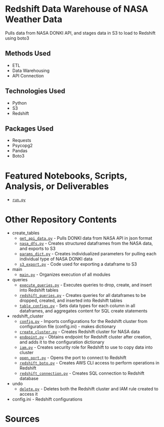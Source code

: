 # Redshift Data Warehouse of NASA Weather Data
Pulls data from NASA DONKI API, and stages data in S3 to load to Redshift using boto3

## Methods Used
* ETL
* Data Warehousing
* API Connection

## Technologies Used
* Python
* S3
* Redshift

## Packages Used
* Requests
* Psycopg2
* Pandas
* Boto3

# Featured Notebooks, Scripts, Analysis, or Deliverables
* [```run.py```](https://github.com/ErikaJacobs/NASA-Data-Warehouse/blob/master/run.py)

# Other Repository Contents
* create_tables
     * [```get_api_data.py```](https://github.com/ErikaJacobs/NASA-Data-Warehouse/blob/master/create_tables/get_api_data.py) - Pulls DONKI data from NASA API in json format
     * [```nasa_dfs.py```](https://github.com/ErikaJacobs/NASA-Data-Warehouse/blob/master/create_tables/nasa_dfs.py) - Creates structured dataframes from the NASA data, and exports to S3
     * [```params_dict.py```](https://github.com/ErikaJacobs/NASA-Data-Warehouse/blob/master/create_tables/params_dict.py) - Creates individualized parameters for pulling each individual type of NASA DONKI data
     * [```s3_export.py```](https://github.com/ErikaJacobs/NASA-Data-Warehouse/blob/master/create_tables/s3_export.py) - Code used for exporting a dataframe to S3
* main
     * [```main.py```](https://github.com/ErikaJacobs/NASA-Data-Warehouse/blob/master/main/main.py) - Organizes execution of all modules
* queries
     * [```execute_queries.py```](https://github.com/ErikaJacobs/NASA-Data-Warehouse/blob/master/queries/execute_queries.py) -  Executes queries to drop, create, and insert into Redshift tables
     * [```redshift_queries.py```](https://github.com/ErikaJacobs/NASA-Data-Warehouse/blob/master/queries/redshift_queries.py) - Creates queries for all dataframes to be dropped, created, and inserted into Redshift tables
     * [```table_configs.py```](https://github.com/ErikaJacobs/NASA-Data-Warehouse/blob/master/queries/table_configs.py) - Sets data types for each column in all dataframes, and aggregates content for SQL create statements
* redshift_cluster
     * [```config.py```](https://github.com/ErikaJacobs/NASA-Data-Warehouse/blob/master/redshift_cluster/config.py) - Imports configurations for the Redshift cluster from configuration file (config.ini) - makes dictionary
     * [```create_cluster.py```](https://github.com/ErikaJacobs/NASA-Data-Warehouse/blob/master/redshift_cluster/create_cluster.py) - Creates Redshift cluster for NASA data
     * [```endpoint.py```](https://github.com/ErikaJacobs/NASA-Data-Warehouse/blob/master/redshift_cluster/endpoint.py) - Obtains endpoint for Redshift cluster after creation, and adds it to the configuration dictionary
     * [```iam.py```](https://github.com/ErikaJacobs/NASA-Data-Warehouse/blob/master/redshift_cluster/iam.py) - Creates security role for Redshift to use to copy data into cluster
     * [```open_port.py```](https://github.com/ErikaJacobs/NASA-Data-Warehouse/blob/master/redshift_cluster/open_port.py) - Opens the port to connect to Redshift
     * [```redshift_boto.py```](https://github.com/ErikaJacobs/NASA-Data-Warehouse/blob/master/redshift_cluster/redshift_boto.py) - Creates AWS CLI access to perform operations in Redshift   
     * [```redshift_connection.py```](https://github.com/ErikaJacobs/NASA-Data-Warehouse/blob/master/redshift_cluster/redshift_connection.py) - Creates SQL connection to Redshift database
* undo
     * [```delete.py```]() - Deletes both the Redshift cluster and IAM rule created to access it
* config.ini - Redshift configurations

# Sources
